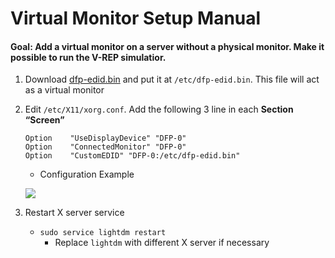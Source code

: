 # Virtual Monitor Setup Manual

#### Goal: Add a virtual monitor on a server without a physical monitor. Make it possible to run the V-REP simulatior.

1. Download [dfp-edid.bin](https://github.com/EelaiWind/virtual_monitor/blob/master/dfp-edid.bin?raw=true) and put it at `/etc/dfp-edid.bin`. This file will act as a virtual monitor
2. Edit `/etc/X11/xorg.conf`. Add the following 3 line in each **Section “Screen”**
    ```
    Option    "UseDisplayDevice" "DFP-0"
    Option    "ConnectedMonitor" "DFP-0"
    Option    "CustomEDID" "DFP-0:/etc/dfp-edid.bin"
    ```
    * Configuration Example
    
    ![](https://i.imgur.com/KJPYsXj.png)

3. Restart X server  service
    * `sudo service lightdm restart`
        * Replace `lightdm` with different X server if necessary
